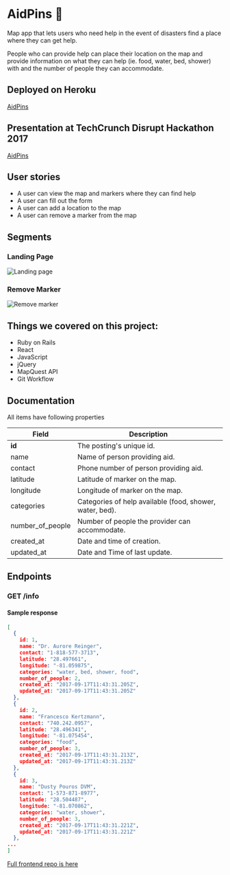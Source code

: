 
# AidPins :round_pushpin:

Map app that lets users who need help in the event of disasters find a place where they can get help.

People who can provide help can place their location on the map and provide information on what they can help (ie. food, water, bed, shower) with and the number of people they can accommodate.

## Deployed on Heroku

[AidPins](https://lifepins.herokuapp.com/)

## Presentation at TechCrunch Disrupt Hackathon 2017

[AidPins](https://techcrunch.com/video/aidpins/59bed2a6b90afb349fbecb79/)

## User stories

- A user can view the map and markers where they can find help
- A user can fill out the form
- A user can add a location to the map
- A user can remove a marker from the map

## Segments

### Landing Page
![Landing page](images/landing-page.png?raw=true)

### Remove Marker
![Remove marker](images/remove-marker.png?raw=true)


## Things we covered on this project:

- Ruby on Rails
- React
- JavaScript
- jQuery
- MapQuest API
- Git Workflow

## Documentation

All items have following properties

Field | Description
------|------------
**id** | The posting's unique id.
name | Name of person providing aid.
contact | Phone number of person providing aid.
latitude | Latitude of marker on the map.
longitude | Longitude of marker on the map.
categories | Categories of help available (food, shower, water, bed).
number_of_people | Number of people the provider can accommodate.
created_at | Date and time of creation.
updated_at | Date and Time of last update.


## Endpoints

### GET /info

#### Sample response
```JSON
[
  {
    id: 1,
    name: "Dr. Aurore Reinger",
    contact: "1-818-577-3713",
    latitude: "28.497661",
    longitude: "-81.059875",
    categories: "water, bed, shower, food",
    number_of_people: 2,
    created_at: "2017-09-17T11:43:31.205Z",
    updated_at: "2017-09-17T11:43:31.205Z"
  },
  {
    id: 2,
    name: "Francesco Kertzmann",
    contact: "740.242.0957",
    latitude: "28.496341",
    longitude: "-81.075454",
    categories: "food",
    number_of_people: 3,
    created_at: "2017-09-17T11:43:31.213Z",
    updated_at: "2017-09-17T11:43:31.213Z"
  },
  {
    id: 3,
    name: "Dusty Pouros DVM",
    contact: "1-573-871-8977",
    latitude: "28.504487",
    longitude: "-81.070862",
    categories: "water, shower",
    number_of_people: 3,
    created_at: "2017-09-17T11:43:31.221Z",
    updated_at: "2017-09-17T11:43:31.221Z"
  },
...
]
```
[Full frontend repo is here](https://github.com/rnose512/LifePins-Frontend)

